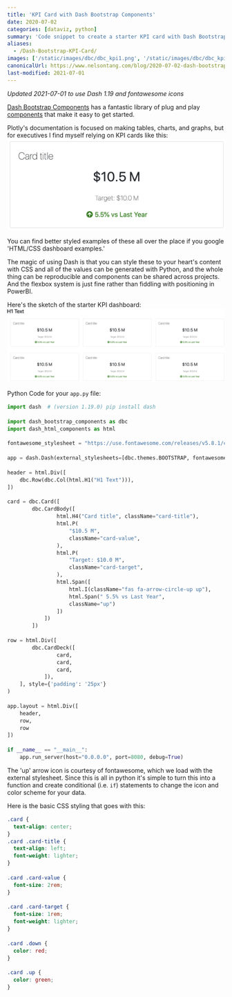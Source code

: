 ```yaml
---
title: 'KPI Card with Dash Bootstrap Components'
date: 2020-07-02
categories: [dataviz, python]
summary: 'Code snippet to create a starter KPI card with Dash Bootstrap Components'
aliases:
  - /Dash-Bootstrap-KPI-Card/
images: ['/static/images/dbc/dbc_kpi1.png', '/static/images/dbc/dbc_kpi2.png']
canonicalUrl: https://www.nelsontang.com/blog/2020-07-02-dash-bootstrap-kpi-card
last-modified: 2021-07-01
---
```


_Updated 2021-07-01 to use Dash 1.19 and fontawesome icons_

[Dash Bootstrap Components](https://dash-bootstrap-components.opensource.faculty.ai) has a fantastic library of plug and play [components](https://dash-bootstrap-components.opensource.faculty.ai/docs/components/card/) that make it easy to get started.

Plotly's documentation is focused on making tables, charts, and graphs, but for executives I find myself relying on KPI cards like this:
![img](/static/images/dbc/dbc_kpi1.png)

You can find better styled examples of these all over the place if you google 'HTML/CSS dashboard examples.'

The magic of using Dash is that you can style these to your heart's content with CSS and all of the values can be generated with Python, and the whole thing can be reproducible and components can be shared across projects. And the flexbox system is just fine rather than fiddling with positioning in PowerBI.

Here's the sketch of the starter KPI dashboard:
![img](/static/images/dbc/dbc_kpi2.png)

Python Code for your `app.py` file:

```python
import dash  # (version 1.19.0) pip install dash

import dash_bootstrap_components as dbc
import dash_html_components as html

fontawesome_stylesheet = "https://use.fontawesome.com/releases/v5.8.1/css/all.css"

app = dash.Dash(external_stylesheets=[dbc.themes.BOOTSTRAP, fontawesome_stylesheet])

header = html.Div([
    dbc.Row(dbc.Col(html.H1("H1 Text"))),
])

card = dbc.Card([
        dbc.CardBody([
                html.H4("Card title", className="card-title"),
                html.P(
                    "$10.5 M",
                    className="card-value",
                ),
                html.P(
                    "Target: $10.0 M",
                    className="card-target",
                ),
                html.Span([
                    html.I(className="fas fa-arrow-circle-up up"),
                    html.Span(" 5.5% vs Last Year",
                    className="up")
                ])
            ])
        ])

row = html.Div([
        dbc.CardDeck([
                card,
                card,
                card,
            ]),
    ], style={'padding': '25px'}
)

app.layout = html.Div([
    header,
    row,
    row
])

if __name__ == "__main__":
    app.run_server(host="0.0.0.0", port=8080, debug=True)
```

The 'up' arrow icon is courtesy of fontawesome, which we load with the external stylesheet. Since this is all in python it's simple to turn this into a function and create conditional (i.e. `if`) statements to change the icon and color scheme for your data.

Here is the basic CSS styling that goes with this:

```css
.card {
  text-align: center;
}
.card .card-title {
  text-align: left;
  font-weight: lighter;
}

.card .card-value {
  font-size: 2rem;
}

.card .card-target {
  font-size: 1rem;
  font-weight: lighter;
}

.card .down {
  color: red;
}

.card .up {
  color: green;
}
```
